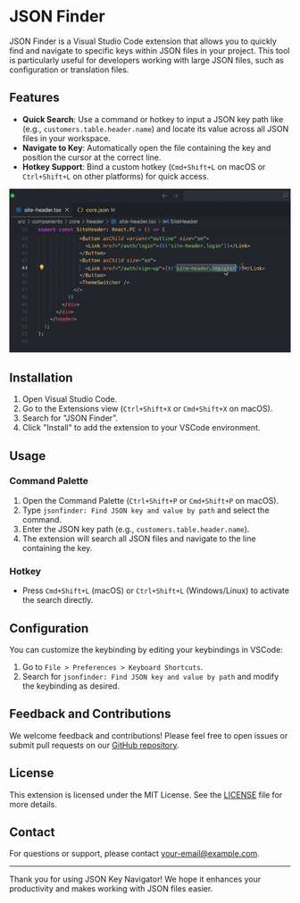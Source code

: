# JSON Finder

JSON Finder is a Visual Studio Code extension that allows you to quickly find and navigate to specific keys within JSON files in your project. This tool is particularly useful for developers working with large JSON files, such as configuration or translation files.

## Features

- **Quick Search**: Use a command or hotkey to input a JSON key path like (e.g., `customers.table.header.name`) and locate its value across all JSON files in your workspace.
- **Navigate to Key**: Automatically open the file containing the key and position the cursor at the correct line.
- **Hotkey Support**: Bind a custom hotkey (`Cmd+Shift+L` on macOS or `Ctrl+Shift+L` on other platforms) for quick access.

![Demo](https://github.com/decarp0/vscode-json-finder/blob/main/images/preview1.gif?raw=true)

## Installation

1. Open Visual Studio Code.
2. Go to the Extensions view (`Ctrl+Shift+X` or `Cmd+Shift+X` on macOS).
3. Search for "JSON Finder".
4. Click "Install" to add the extension to your VSCode environment.

## Usage

### Command Palette

1. Open the Command Palette (`Ctrl+Shift+P` or `Cmd+Shift+P` on macOS).
2. Type `jsonfinder: Find JSON key and value by path` and select the command.
3. Enter the JSON key path (e.g., `customers.table.header.name`).
4. The extension will search all JSON files and navigate to the line containing the key.

### Hotkey

- Press `Cmd+Shift+L` (macOS) or `Ctrl+Shift+L` (Windows/Linux) to activate the search directly.

## Configuration

You can customize the keybinding by editing your keybindings in VSCode:

1. Go to `File > Preferences > Keyboard Shortcuts`.
2. Search for `jsonfinder: Find JSON key and value by path` and modify the keybinding as desired.

## Feedback and Contributions

We welcome feedback and contributions! Please feel free to open issues or submit pull requests on our [GitHub repository](https://github.com/decarp0/vscode-json-finder).

## License

This extension is licensed under the MIT License. See the [LICENSE](LICENSE) file for more details.

## Contact

For questions or support, please contact [your-email@example.com](mailto:your-email@example.com).

---

Thank you for using JSON Key Navigator! We hope it enhances your productivity and makes working with JSON files easier.
